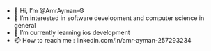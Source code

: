 - 👋 Hi, I’m @AmrAyman-G
- 👀 I’m interested in software development and computer science in general 
- 🌱 I’m currently learning ios development 
- 📫 How to reach me : linkedin.com/in/amr-ayman-257293234
<!-- - 💞️ I’m looking to collaborate on ... -->


<!---
AmrAyman-G/AmrAyman-G is a ✨ special ✨ repository because its `README.md` (this file) appears on your GitHub profile.
You can click the Preview link to take a look at your changes.
--->
